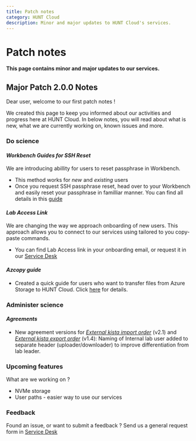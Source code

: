 ```yaml
---
title: Patch notes
category: HUNT Cloud
description: Minor and major updates to HUNT Cloud's services.
---
```


# Patch notes

**This page contains minor and major updates to our services.**


## Major Patch 2.0.0 Notes 

<!-- Welcome to our first patch note ! In order To keep users informed about progress and activities, created this page we did.  -->
Dear user, welcome to our first patch notes !  

We created this page to keep you informed about our activities and progress here at HUNT Cloud.
In below notes, you will read about what is new, what we are currently working on, known issues and more.


### Do science

#### *Workbench Guides for SSH Reset*

We are introducing abillity for users to reset passphrase in Workbench.

* This method works for *new* and *existing* users 
* Once you request SSH passphrase reset, head over to your Workbench and easily reset your passphrase in familliar manner. 
    You can find all details in this [guide](/do-science/guides/configure-ssh-workbench/#ssh-passphrase-reset-in-workbench)


#### *Lab Access Link*

We are changing the way we approach onboarding of new users. This approach allows you to connect to our services using tailored to you copy-paste commands.

* You can find Lab Access link in your onboarding email, or request it in our [Service Desk](/do-science/service-desk/#request-lab-access-reissue)


#### *Azcopy guide*

* Created a quick guide for users who want to transfer files from Azure Storage to HUNT Cloud. Click [here](/do-science/tools/transfer/azcopy) for details.

### Administer science

#### *Agreements* 

* New agreement versions for [*External kista import order*](/administer-science/agreements/downloads/#external-kista-import-order) (v2.1) and [*External kista export order*](/administer-science/agreements/downloads/#external-kista-export-order) (v1.4): Naming of Internal lab user added to separate header (uploader/downloader) to improve differentiation from lab leader.

  
### Upcoming features

What are we working on ? 

* NVMe storage
* User paths - easier way to use our services


### Feedback

Found an issue, or want to submit a feedback ? Send us a general request form in [Service Desk](/do-science/service-desk/#general-service-request)


